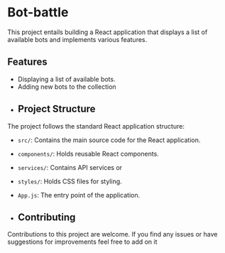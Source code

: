 # Bot-battle
This project entails building a React application that displays a list of available bots and implements various features. 
## Features
- Displaying a list of available bots.
- Adding new bots to the collection
- ## Project Structure

The project follows the standard React application structure:

- `src/`: Contains the main source code for the React application.
- `components/`: Holds reusable React components.
- `services/`: Contains API services or 
- `styles/`: Holds CSS files for styling.
- `App.js`: The entry point of the application.

- ## Contributing

Contributions to this project are welcome.
If you find any issues or have suggestions for improvements feel free to add on it
